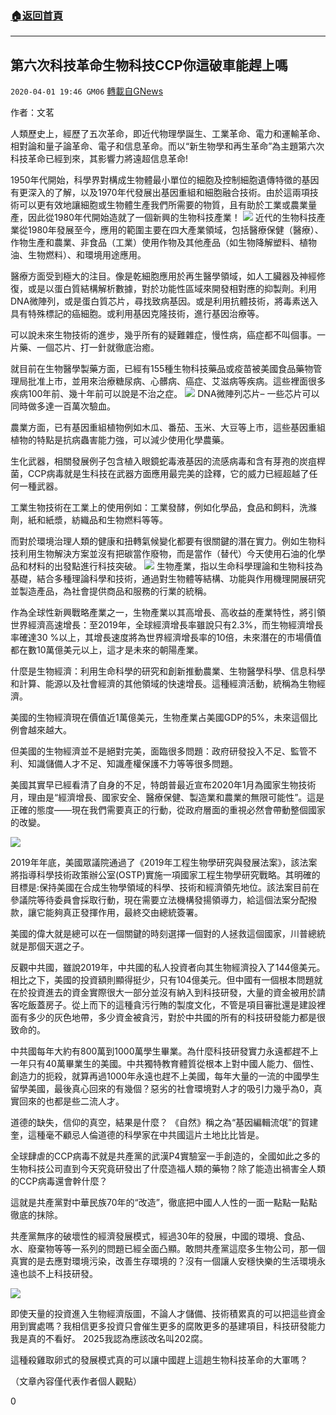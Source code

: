 ###  [:house:返回首頁](https://github.com/ourhimalayas/txt)
---

## 第六次科技革命生物科技CCP你這破車能趕上嗎
`2020-04-01 19:46 GM06` [轉載自GNews](https://gnews.org/zh-hant/159439/)

作者：文茗

人類歷史上，經歷了五次革命，即近代物理學誕生、工業革命、電力和運輸革命、相對論和量子論革命、電子和信息革命。而以“新生物學和再生革命”為主題第六次科技革命已經到來，其影響力將遠超信息革命!

1950年代開始，科學界對構成生物體最小單位的細胞及控制細胞遺傳特徵的基因有更深入的了解，以及1970年代發展出基因重組和細胞融合技術。由於這兩項技術可以更有效地讓細胞或生物體生產我們所需要的物質，且有助於工業或農業量產，因此從1980年代開始造就了一個新興的生物科技產業！
![](https://s3-ap-northeast-1.amazonaws.com/news.guo.offload.media/wp-content/uploads/2020/04/01194030/11.png)
近代的生物科技產業從1980年發展至今，應用的範圍主要在四大產業領域，包括醫療保健（醫療）、作物生產和農業、非食品（工業）使用作物及其他產品（如生物降解塑料、植物油、生物燃料）、和環境用途應用。

醫療方面受到極大的注目。像是乾細胞應用於再生醫學領域，如人工臟器及神經修復，或是以蛋白質結構解析數據，對於功能性區域來開發相對應的抑製劑。利用DNA微陣列，或是蛋白質芯片，尋找致病基因。或是利用抗體技術，將毒素送入具有特殊標記的癌細胞。或利用基因克隆技術，進行基因治療等。

可以說未來生物技術的進步，幾乎所有的疑難雜症，慢性病，癌症都不叫個事。一片藥、一個芯片、打一針就徹底治癒。

就目前在生物醫學製藥方面，已經有155種生物科技藥品或疫苗被美國食品藥物管理局批准上市，並用來治療糖尿病、心髒病、癌症、艾滋病等疾病。這些裡面很多疾病100年前、幾十年前可以說是不治之症。
![](https://s3-ap-northeast-1.amazonaws.com/news.guo.offload.media/wp-content/uploads/2020/04/01194111/12.gif)
DNA微陣列芯片– 一些芯片可以同時做多達一百萬次驗血。

農業方面，已有基因重組植物例如木瓜、番茄、玉米、大豆等上市，這些基因重組植物的特點是抗病蟲害能力強，可以減少使用化學農藥。

生化武器，相關發展例子包含植入眼鏡蛇毒液基因的流感病毒和含有芽孢的炭疽桿菌，CCP病毒就是生科技在武器方面應用最完美的詮釋，它的威力已經超越了任何一種武器。

工業生物技術在工業上的使用例如：工業發酵，例如化學品，食品和飼料，洗滌劑，紙和紙漿，紡織品和生物燃料等等。

而對於環境治理人類的健康和扭轉氣候變化都要有很關鍵的潛在實力。例如生物科技利用生物解決方案並沒有把碳當作廢物，而是當作（替代）今天使用石油的化學品和材料的出發點進行科技突破。
![](https://s3-ap-northeast-1.amazonaws.com/news.guo.offload.media/wp-content/uploads/2020/04/01194214/13.png)
生物產業，指以生命科學理論和生物科技為基礎，結合多種理論科學和技術，通過對生物體等結構、功能與作用機理開展研究並製造產品，為社會提供商品和服務的行業的統稱。

作為全球性新興戰略產業之一，生物產業以其高增長、高收益的產業特性，將引領世界經濟高速增長：至2019年，全球經濟增長率雖說只有2.3%，而生物經濟增長率確達30 %以上，其增長速度將為世界經濟增長率的10倍，未來潛在的市場價值都在數10萬億美元以上，這才是未來的朝陽產業。

什麼是生物經濟：利用生命科學的研究和創新推動農業、生物醫學科學、信息科學和計算、能源以及社會經濟的其他領域的快速增長。這種經濟活動，統稱為生物經濟。

美國的生物經濟現在價值近1萬億美元，生物產業占美國GDP的5%，未來這個比例會越來越大。

但美國的生物經濟並不是絕對完美，面臨很多問題：政府研發投入不足、監管不利、知識儲備人才不足、知識產權保護不力等等很多問題。

美國其實早已經看清了自身的不足，特朗普最近宣布2020年1月為國家生物技術月，理由是“經濟增長、國家安全、醫療保健、製造業和農業的無限可能性”。這是正確的態度——現在我們需要真正的行動，從政府層面的重視必然會帶動整個國家的改變。

![](https://s3-ap-northeast-1.amazonaws.com/news.guo.offload.media/wp-content/uploads/2020/04/01194317/14.png)

2019年年底，美國眾議院通過了《2019年工程生物學研究與發展法案》，該法案將指導科學技術政策辦公室(OSTP)實施一項國家工程生物學研究戰略。其明確的目標是:保持美國在合成生物學領域的科學、技術和經濟領先地位。該法案目前在參議院等待委員會採取行動，現在需要立法機構發揚領導力，給這個法案分配撥款，讓它能夠真正發揮作用，最終交由總統簽署。

美國的偉大就是總可以在一個關鍵的時刻選擇一個對的人拯救這個國家，川普總統就是那個天選之子。

反觀中共國，雖說2019年，中共國的私人投資者向其生物經濟投入了144億美元。相比之下，美國的投資額則顯得挺少，只有104億美元。但中國有一個根本問題就在於投資進去的資金實際很大一部分並沒有納入到科技研發，大量的資金被用於請客吃飯蓋房子。從上而下的這種貪污行賄的製度文化，不管是項目審批還是建設裡面有多少的灰色地帶，多少資金被貪污，對於中共國的所有的科技研發能力都是很致命的。

中共國每年大約有800萬到1000萬學生畢業。為什麼科技研發實力永遠都趕不上一年只有40萬畢業生的美國。中共獨特教育體質從根本上對中國人能力、個性、創造力的扼殺，就算再過1000年永遠也趕不上美國，每年大量的一流的中國學生留學美國，最後真心回來的有幾個？惡劣的社會環境對人才的吸引力幾乎為0，真實回來的也都是些二流人才。

道德的缺失，信仰的真空，結果是什麼？ 《自然》稱之為“基因編輯流氓”的賀建奎，這種毫不顧忌人倫道德的科學家在中共國這片土地比比皆是。

全球肆虐的CCP病毒不就是共產黨的武漢P4實驗室一手創造的，全國如此之多的生物科技公司直到今天究竟研發出了什麼造福人類的藥物？除了能造出禍害全人類的CCP病毒還會幹什麼？

這就是共產黨對中華民族70年的“改造”，徹底把中國人人性的一面一點點一點點徹底的抹除。

共產黨無序的破壞性的經濟發展模式，經過30年的發展，中國的環境、食品、水、廢棄物等等一系列的問題已經全面凸顯。敢問共產黨這麼多生物公司，那一個真實的是去應對環境污染，改善生存環境的？沒有一個讓人安穩快樂的生活環境永遠也談不上科技研發。

![](https://s3-ap-northeast-1.amazonaws.com/news.guo.offload.media/wp-content/uploads/2020/04/01194432/15.jpg)

即使天量的投資進入生物經濟版圖，不論人才儲備、技術積累真的可以把這些資金用到實處嗎？我相信更多投資只會催生更多的腐敗更多的基建項目，科技研發能力我是真的不看好。 2025我認為應該改名叫202腐。

這種殺雞取卵式的發展模式真的可以讓中國趕上這趟生物科技革命的大軍嗎？

（文章內容僅代表作者個人觀點）

0
